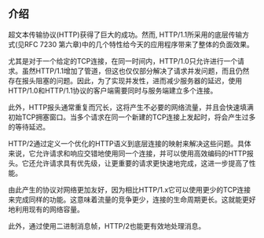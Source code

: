 ## 介绍

超文本传输​​协议(HTTP)获得了巨大的成功。然而, HTTP/1.1所采用的底层传输方式(见RFC 7230 第六章)中的几个特性给今天的应用程序带来了整体的负面效果。

尤其是对于一个给定的TCP连接，在同一时间内，HTTP/1.0只允许进行一个请求。虽然HTTP/1.1增加了管道，但这也仅仅部分解决了请求并发问题，而且仍然存在报头阻塞的问题。因此，为了实现并发性，进而减少服务器的延迟，使用HTTP/1.0和HTTP/1.1协议的客户端需要同时与服务端建立多个连接。

此外，HTTP报头通常重复而冗长，这将产生不必要的网络流量，并且会快速填满初始TCP拥塞窗口。当多个请求在同一个新建的TCP连接上发起时，将会产生过多的等待延迟。

HTTP/2通过定义一个优化的HTTP语义到底层连接的映射来解决这些问题。具体来说，它允许请求和响应交错地使用同一个连接，并可以使用高效编码的HTTP报头。它还允许请求具有优先级，让更重要的请求更快速地完成，这进一步提高了性能。

由此产生的协议对网络更加友好，因为相比HTTP/1.x它可以使用更少的TCP连接来完成同样的功能。这意味着流量的竞争更少，连接的生命周期更长。这就能更好地利用现有的网络容量。

此外，通过使用二进制消息帧，HTTP/2也能更有效地处理消息。
